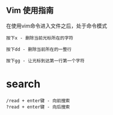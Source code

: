## Vim 使用指南

在使用vim命令进入文件之后，处于命令模式

```vim
按下x - 删除当前光标所在的字符
```

``` vim
按下dd - 删除当前所在的一整行
```

``` vim
按下gg - 让光标到达第一行第一个字符
```



# search

```
/read + enter键 - 向前搜索
?read + enter键 - 向后搜索
```



